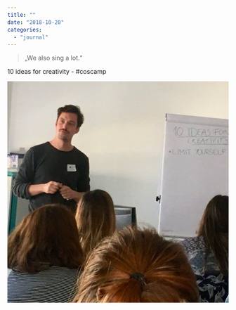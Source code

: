 ```yaml
---
title: ""
date: "2018-10-20"
categories: 
  - "journal"
---
```


> „We also sing a lot.“

10 ideas for creativity - #coscamp

![](images/701dd1ff90.jpg)

